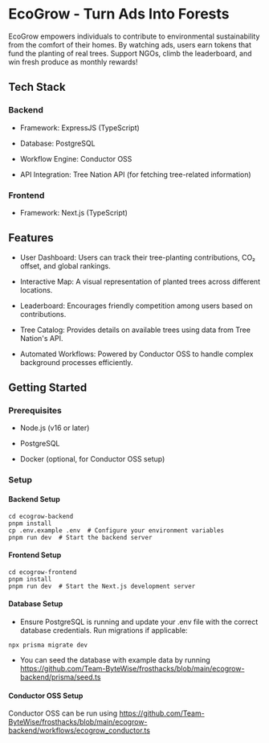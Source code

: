 # EcoGrow - Turn Ads Into Forests

EcoGrow empowers individuals to contribute to environmental sustainability from the comfort of their homes. By watching ads, users earn tokens that fund the planting of real trees. Support NGOs, climb the leaderboard, and win fresh produce as monthly rewards!

## Tech Stack

### Backend

- Framework: ExpressJS (TypeScript)

- Database: PostgreSQL

- Workflow Engine: Conductor OSS

- API Integration: Tree Nation API (for fetching tree-related information)

### Frontend

- Framework: Next.js (TypeScript)

## Features

- User Dashboard: Users can track their tree-planting contributions, CO₂ offset, and global rankings.

- Interactive Map: A visual representation of planted trees across different locations.

- Leaderboard: Encourages friendly competition among users based on contributions.

- Tree Catalog: Provides details on available trees using data from Tree Nation's API.

- Automated Workflows: Powered by Conductor OSS to handle complex background processes efficiently.

## Getting Started

### Prerequisites

- Node.js (v16 or later)

- PostgreSQL

- Docker (optional, for Conductor OSS setup)

### Setup

#### Backend Setup

```shell
cd ecogrow-backend
pnpm install
cp .env.example .env  # Configure your environment variables
pnpm run dev  # Start the backend server
```

#### Frontend Setup

```shell
cd ecogrow-frontend
pnpm install
pnpm run dev  # Start the Next.js development server
```

#### Database Setup

- Ensure PostgreSQL is running and update your .env file with the correct database credentials. Run migrations if applicable:

```shell
npx prisma migrate dev
```

- You can seed the database with example data by running <https://github.com/Team-ByteWise/frosthacks/blob/main/ecogrow-backend/prisma/seed.ts>

#### Conductor OSS Setup

Conductor OSS can be run using <https://github.com/Team-ByteWise/frosthacks/blob/main/ecogrow-backend/workflows/ecogrow_conductor.ts>
